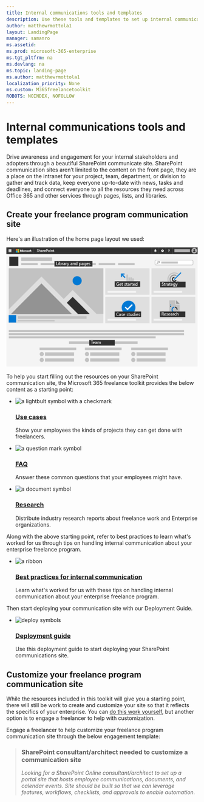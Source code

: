 ```yaml
---
title: Internal communications tools and templates 
description: Use these tools and templates to set up internal communications about an enterprise freelancer program.
author: matthewrmottola1
layout: LandingPage
manager: samanro
ms.assetid: 
ms.prod: microsoft-365-enterprise
ms.tgt_pltfrm: na
ms.devlang: na
ms.topic: landing-page
ms.author: matthewrmottola1
localization_priority: None 
ms.custom: M365freelancetoolkit
ROBOTS: NOINDEX, NOFOLLOW
---
```

Internal communications tools and templates
==============================================

Drive awareness and engagement for your internal stakeholders and adopters through a beautiful SharePoint communicate site. SharePoint communication sites aren’t limited to the content on the front page, they are a place on the intranet for your project, team, department, or division to gather and track data, keep everyone up-to-date with news, tasks and deadlines, and connect everyone to all the resources they need across Office 365 and other services through pages, lists, and libraries. 

Create your freelance program communication site
---------------------------------------------------

Here's an illustration of the home page layout we used:

![SharePoint communications site with hero and people web parts](media/M365-Freelance-Toolkit-comm-site-expanded-520px.png)

To help you start filling out the resources on your SharePoint communication site, the Microsoft 365 freelance toolkit provides the below content as a starting point:

<ul class="panelContent cardsF">
    <li>
        <div class="cardSize">
            <div class="cardPadding">
                <div class="card">
                    <div class="cardImageOuter">
                        <div class="cardImage">
                            <img src="https://docs.microsoft.com/en-us/office/media/icons/lightbulb-idea-capture-blue.svg" alt="a lightbult symbol with a checkmark" />
                        </div>
                    </div>
                    <div class="cardText">
                        <h3><a href="media\downloads\CaseStudies.pdf">Use cases</a></h3>
                        <p>Show your employees the kinds of projects they can get done with freelancers.</p>
                    </div>
                </div>
            </div>
        </div>
    </li>
    <li>
        <div class="cardSize">
            <div class="cardPadding">
                <div class="card">
                    <div class="cardImageOuter">
                        <div class="cardImage">
                            <img src="https://docs.microsoft.com/en-us/office/media/icons/help.svg" alt="a question mark symbol" />
                        </div>
                    </div>
                    <div class="cardText">
                        <h3><a href="media\downloads\FrequentlyAskedQuestions.pdf">FAQ</a></h3>
                        <p>Answer these common questions that your employees might have.</p>
                    </div>
                </div>
            </div>
        </div>
    </li>
    <li>
        <div class="cardSize">
            <div class="cardPadding">
                <div class="card">
                    <div class="cardImageOuter">
                        <div class="cardImage">
                            <img src="https://docs.microsoft.com/en-us/office/media/icons/document.svg" alt="a document symbol" />
                        </div>
                    </div>
                    <div class="cardText">
                        <h3><a href="internalcommunicationdownload.md">Research</a></h3>
                        <p>Distribute industry research reports about freelance work and Enterprise organizations.</p>
                    </div>
                </div>
            </div>
        </div>
    </li>
</ul>

Along with the above starting point, refer to best practices to learn what's worked for us through tips on handling internal communication about your enterprise freelance program.

<ul class="panelContent cardsF cols cols2">
    <li>
        <div class="cardSize">
            <div class="cardPadding">
                <div class="card">
                    <div class="cardImageOuter">
                        <div class="cardImage">
                            <img src="https://docs.microsoft.com/en-us/office/media/icons/best-practices-blue.svg" alt="a ribbon" />
                        </div>
                    </div>
                    <div class="cardText">
                        <h3><a href="internalcommunicationbestpractices.md">Best practices for internal communication</a></h3>
                        <p>Learn what's worked for us with these tips on handling internal communication about your enterprise freelance program.</p>
                    </div>
                </div>
            </div>
        </div>
    </li>
</ul>

Then start deploying your communication site with our Deployment Guide.  

<ul class="panelContent cardsF cols cols2">
    <li>
        <div class="cardSize">
            <div class="cardPadding">
                <div class="card">
                    <div class="cardImageOuter">
                        <div class="cardImage">
                            <img src="https://docs.microsoft.com/en-us/office/media/icons/deploy-blue.svg" alt="deploy symbols" />
                        </div>
                    </div>
                    <div class="cardText">
                        <h3><a href="internalcommunicationdownload.md">Deployment guide</a></h3>
                        <p>Use this deployment guide to start deploying your SharePoint communications site.</p>
                    </div>
                </div>
            </div>
        </div>
    </li>
</ul>


Customize your freelance program communication site
---------------------------------------------------

While the resources included in this toolkit will give you a starting point, there will still be work to create and customize your site so that it reflects the specifics of your enterprise. You can [do this work yourself](https://support.office.com/article/320b43e5-b047-4fda-8381-f61e8ac7f59b), but another option is to engage a freelancer to help with customization.

Engage a freelancer to help customize your freelance program communication site through the below engagement template:


> ### SharePoint consultant/architect needed to customize a communication site
> *Looking for a SharePoint Online consultant/architect to set up a portal site that hosts employee communications, documents, and calendar events. Site should be built so that we can leverage features, workflows, checklists, and approvals to enable automation.*